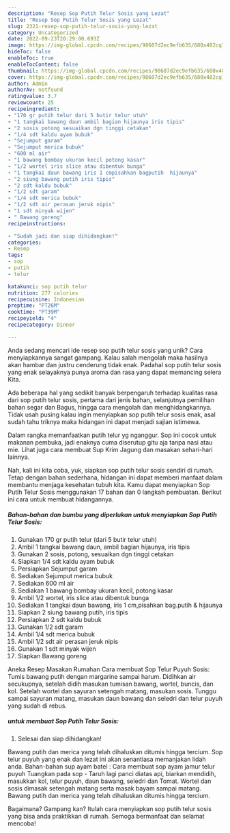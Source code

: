 ```yaml
---
description: "Resep Sop Putih Telur Sosis yang Lezat"
title: "Resep Sop Putih Telur Sosis yang Lezat"
slug: 2321-resep-sop-putih-telur-sosis-yang-lezat
category: Uncategorized
date: 2022-09-23T20:29:00.693Z
image: https://img-global.cpcdn.com/recipes/98607d2ec9efb635/680x482cq70/sop-putih-telur-sosis-foto-resep-utama.jpg
hideToc: false
enableToc: true
enableTocContent: false
thumbnail: https://img-global.cpcdn.com/recipes/98607d2ec9efb635/680x482cq70/sop-putih-telur-sosis-foto-resep-utama.jpg
cover: https://img-global.cpcdn.com/recipes/98607d2ec9efb635/680x482cq70/sop-putih-telur-sosis-foto-resep-utama.jpg
author: Admin
authorAv: notfound
ratingvalue: 3.7
reviewcount: 25
recipeingredient:
- "170 gr putih telur dari 5 butir telur utuh"
- "1 tangkai bawang daun ambil bagian hijaunya iris tipis"
- "2 sosis potong sesuaikan dgn tinggi cetakan"
- "1/4 sdt kaldu ayam bubuk"
- "Sejumput garam"
- "Sejumput merica bubuk"
- "600 ml air"
- "1 bawang bombay ukuran kecil potong kasar"
- "1/2 wortel iris slice atau dibentuk bunga"
- "1 tangkai daun bawang iris 1 cmpisahkan bagputih  hijaunya"
- "2 siung bawang putih iris tipis"
- "2 sdt kaldu bubuk"
- "1/2 sdt garam"
- "1/4 sdt merica bubuk"
- "1/2 sdt air perasan jeruk nipis"
- "1 sdt minyak wijen"
- " Bawang goreng"
recipeinstructions:

- "Sudah jadi dan siap dihidangkan!"
categories:
- Resep
tags:
- sop
- putih
- telur

katakunci: sop putih telur 
nutrition: 277 calories
recipecuisine: Indonesian
preptime: "PT26M"
cooktime: "PT39M"
recipeyield: "4"
recipecategory: Dinner

---
```





Anda sedang mencari ide resep sop putih telur sosis yang unik? Cara menyiapkannya sangat gampang. Kalau salah mengolah maka hasilnya akan hambar dan justru cenderung tidak enak. Padahal sop putih telur sosis yang enak selayaknya punya aroma dan rasa yang dapat memancing selera Kita.





Ada beberapa hal yang sedikit banyak berpengaruh terhadap kualitas rasa dari sop putih telur sosis, pertama dari jenis bahan, selanjutnya pemilihan bahan segar dan Bagus, hingga cara mengolah dan menghidangkannya. Tidak usah pusing kalau ingin menyiapkan sop putih telur sosis enak,      asal sudah tahu triknya maka hidangan ini dapat menjadi sajian istimewa.














Dalam rangka memanfaatkan putih telur yg nganggur. Sop ini cocok untuk makanan pembuka, jadi enaknya cuma diserutup gitu aja tanpa nasi atau mie. Lihat juga cara membuat Sup Krim Jagung dan masakan sehari-hari lainnya.






Nah, kali ini kita coba, yuk, siapkan sop putih telur sosis sendiri di rumah. Tetap dengan bahan sederhana, hidangan ini dapat memberi manfaat dalam membantu menjaga kesehatan tubuh kita. Kamu dapat menyiapkan Sop Putih Telur Sosis menggunakan 17 bahan dan 0 langkah pembuatan. Berikut ini cara untuk membuat hidangannya.

<!--inarticleads1-->

##### Bahan-bahan dan bumbu yang diperlukan untuk menyiapkan Sop Putih Telur Sosis:

1. Gunakan 170 gr putih telur (dari 5 butir telur utuh)
1. Ambil 1 tangkai bawang daun, ambil bagian hijaunya, iris tipis
1. Gunakan 2 sosis, potong, sesuaikan dgn tinggi cetakan
1. Siapkan 1/4 sdt kaldu ayam bubuk
1. Persiapkan Sejumput garam
1. Sediakan Sejumput merica bubuk
1. Sediakan 600 ml air
1. Sediakan 1 bawang bombay ukuran kecil, potong kasar
1. Ambil 1/2 wortel, iris slice atau dibentuk bunga
1. Sediakan 1 tangkai daun bawang, iris 1 cm,pisahkan bag.putih &amp; hijaunya
1. Siapkan 2 siung bawang putih, iris tipis
1. Persiapkan 2 sdt kaldu bubuk
1. Gunakan 1/2 sdt garam
1. Ambil 1/4 sdt merica bubuk
1. Ambil 1/2 sdt air perasan jeruk nipis
1. Gunakan 1 sdt minyak wijen
1. Siapkan  Bawang goreng


Aneka Resep Masakan Rumahan Cara membuat Sop Telur Puyuh Sosis: Tumis bawang putih dengan margarine sampai harum. Didihkan air secukupnya, setelah didih masukan tumisan bawang, wortel, buncis, dan kol. Setelah wortel dan sayuran setengah matang, masukan sosis. Tunggu sampai sayuran matang, masukan daun bawang dan seledri dan telur puyuh yang sudah di rebus. 

<!--inarticleads2-->

#####  untuk membuat Sop Putih Telur Sosis:


1. Selesai dan siap dihidangkan!

Bawang putih dan merica yang telah dihaluskan ditumis hingga tercium. Sop telur puyuh yang enak dan lezat ini akan senantiasa memanjakan lidah anda. Bahan-bahan sup ayam batel : Cara membuat sop ayam jamur telur puyuh Tuangkan pada sop - Taruh lagi panci diatas api, biarkan mendidih, masukkan kol, telur puyuh, daun bawang, seledri dan Tomat. Wortel dan sosis dimasak setengah matang serta masak bayam sampai matang. Bawang putih dan merica yang telah dihaluskan ditumis hingga tercium. 

Bagaimana? Gampang kan? Itulah cara menyiapkan sop putih telur sosis yang bisa anda praktikkan di rumah. Semoga bermanfaat dan selamat mencoba!
